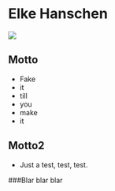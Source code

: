 # Elke Hanschen

![](https://github.com/ehanschenPers.png)

## Motto
- Fake
- it
- till
- you
- make
- it


## Motto2
- Just a test, test, test.


###Blar blar blar


